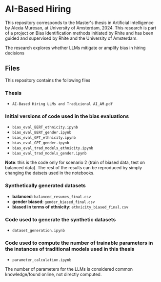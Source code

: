 # AI-Based Hiring

This repository corresponds to the Master's thesis in Artificial Intelligence by Alexia Muresan, at University of Amsterdam, 2024. This research is part of a project on Bias Identification methods initiated by Rhite and has been guided and supervised by Rhite and the University of Amsterdam.

The research explores whether LLMs mitigate or amplify bias in hiring decisions

## Files

This repository contains the following files

### Thesis

* `AI-Based Hiring LLMs and Tradicional AI_AM.pdf`

### Initial versions of code used in the bias evaluations

* `bias_eval_BERT_ethnicity.ipynb`
* `bias_eval_BERT_gender.ipynb`
* `bias_eval_GPT_ethnicity.ipynb`
* `bias_eval_GPT_gender.ipynb`
* `bias_eval_trad_models_ethnicity.ipynb`
* `bias_eval_trad_models_gender.ipynb`

**Note**: this is the code only for scenario 2 (train of biased data, test on balanced data).
The rest of the results can be reproduced by simply changing the datsets used in the notebooks.

### Synthetically generated datasets

* **balanced**: `balanced_resumes_final.csv`
* **gender biased**: `gender_biased_final.csv`
* **biased in terms of ethnicity**: `ethnicity_biased_final.csv`

### Code used to generate the synthetic datasets

* `dataset_generation.ipynb`

### Code used to compute the number of trainable parameters in the instances of traditional models used in this thesis

* `parameter_calculation.ipynb`

The number of parameters for the LLMs is considered common knowledge/found online, not directly computed.
